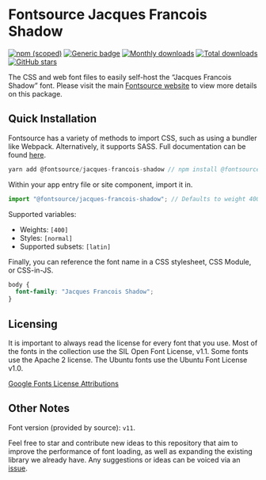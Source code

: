 # Fontsource Jacques Francois Shadow

[![npm (scoped)](https://img.shields.io/npm/v/@fontsource/jacques-francois-shadow?color=brightgreen)](https://www.npmjs.com/package/@fontsource/jacques-francois-shadow) [![Generic badge](https://img.shields.io/badge/fontsource-passing-brightgreen)](https://github.com/fontsource/fontsource) [![Monthly downloads](https://badgen.net/npm/dm/@fontsource/jacques-francois-shadow)](https://github.com/fontsource/fontsource) [![Total downloads](https://badgen.net/npm/dt/@fontsource/jacques-francois-shadow)](https://github.com/fontsource/fontsource) [![GitHub stars](https://img.shields.io/github/stars/fontsource/fontsource.svg?style=social&label=Star)](https://github.com/fontsource/fontsource/stargazers)

The CSS and web font files to easily self-host the “Jacques Francois Shadow” font. Please visit the main [Fontsource website](https://fontsource.org/fonts/jacques-francois-shadow) to view more details on this package.

## Quick Installation

Fontsource has a variety of methods to import CSS, such as using a bundler like Webpack. Alternatively, it supports SASS. Full documentation can be found [here](https://fontsource.org/docs/introduction).

```javascript
yarn add @fontsource/jacques-francois-shadow // npm install @fontsource/jacques-francois-shadow
```

Within your app entry file or site component, import it in.

```javascript
import "@fontsource/jacques-francois-shadow"; // Defaults to weight 400.
```

Supported variables:

- Weights: `[400]`
- Styles: `[normal]`
- Supported subsets: `[latin]`

Finally, you can reference the font name in a CSS stylesheet, CSS Module, or CSS-in-JS.

```css
body {
  font-family: "Jacques Francois Shadow";
}
```

## Licensing

It is important to always read the license for every font that you use.
Most of the fonts in the collection use the SIL Open Font License, v1.1. Some fonts use the Apache 2 license. The Ubuntu fonts use the Ubuntu Font License v1.0.

[Google Fonts License Attributions](https://fonts.google.com/attribution)

## Other Notes

Font version (provided by source): `v11`.

Feel free to star and contribute new ideas to this repository that aim to improve the performance of font loading, as well as expanding the existing library we already have. Any suggestions or ideas can be voiced via an [issue](https://github.com/fontsource/fontsource/issues).
